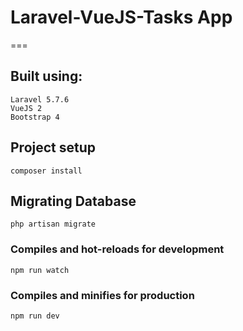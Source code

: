 # Laravel-VueJS-Tasks App
===

## Built using:
```
Laravel 5.7.6
VueJS 2
Bootstrap 4
```

## Project setup
```
composer install
```

## Migrating Database
```
php artisan migrate
```

### Compiles and hot-reloads for development
```
npm run watch
```

### Compiles and minifies for production
```
npm run dev
```

